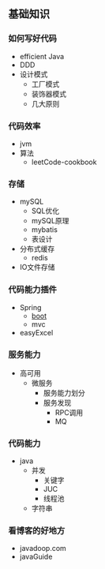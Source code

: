 ## 基础知识

### 如何写好代码

- efficient Java
- DDD
- 设计模式
  - 工厂模式
  - 装饰器模式
  - 几大原则

### 代码效率

- jvm
- 算法
  - leetCode-cookbook

### 存储

- mySQL
  - SQL优化
  - mySQL原理
  - mybatis
  - 表设计
- 分布式缓存
  - redis
- IO文件存储

### 代码能力插件

- Spring
  - [boot](\selfMd\src\note\java\java基础\springBoot.md)
  - mvc
- easyExcel

### 服务能力

- 高可用
  - 微服务
    - 服务能力划分
    - 服务发现
      - RPC调用
      - MQ



### 代码能力

- java
  - 并发
    - 关键字
    - JUC
    - 线程池
  - 字符串

### 看博客的好地方

- javadoop.com
- javaGuide